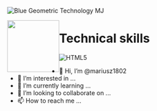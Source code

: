 
![Blue Geometric Technology MJ](https://user-images.githubusercontent.com/41803168/205963073-106ad797-d19c-4ee1-92d8-603ccbf4093f.png)


<img src="https://user-images.githubusercontent.com/41803168/205970539-a2e7ad66-00a7-4e2d-9625-ff315925cfc7.png" style="width: 120px; float: left;"/>

# Technical skills


![HTML5](https://img.shields.io/badge/html5-%23E34F26.svg?style=for-the-badge&logo=html5&logoColor=white)
	


- 👋 Hi, I’m @mariusz1802
- 👀 I’m interested in ...
- 🌱 I’m currently learning ...
- 💞️ I’m looking to collaborate on ...
- 📫 How to reach me ...












<!---
mariusz1802/mariusz1802 is a ✨ special ✨ repository because its `README.md` (this file) appears on your GitHub profile.
You can click the Preview link to take a look at your changes.
--->
